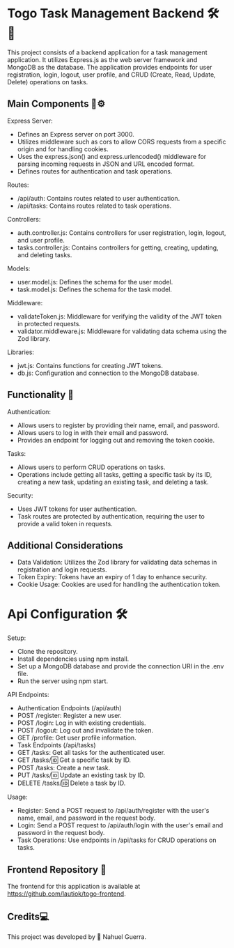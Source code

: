 # Togo Task Management Backend 🛠🔧

This project consists of a backend application for a task management application. It utilizes Express.js as the web server framework and MongoDB as the database. The application provides endpoints for user registration, login, logout, user profile, and CRUD (Create, Read, Update, Delete) operations on tasks.

## Main Components 🧱⚙

Express Server:

- Defines an Express server on port 3000.
- Utilizes middleware such as cors to allow CORS requests from a specific origin and for handling cookies.
- Uses the express.json() and express.urlencoded() middleware for parsing incoming requests in JSON and URL encoded format.
- Defines routes for authentication and task operations.

Routes:

- /api/auth: Contains routes related to user authentication.
- /api/tasks: Contains routes related to task operations.

Controllers:

- auth.controller.js: Contains controllers for user registration, login, logout, and user profile.
- tasks.controller.js: Contains controllers for getting, creating, updating, and deleting tasks.

Models:

- user.model.js: Defines the schema for the user model.
- task.model.js: Defines the schema for the task model.

Middleware:

- validateToken.js: Middleware for verifying the validity of the JWT token in protected requests.
- validator.middleware.js: Middleware for validating data schema using the Zod library.

Libraries:

- jwt.js: Contains functions for creating JWT tokens.
- db.js: Configuration and connection to the MongoDB database.

## Functionality 🔑

Authentication:

- Allows users to register by providing their name, email, and password.
- Allows users to log in with their email and password.
- Provides an endpoint for logging out and removing the token cookie.

Tasks:

- Allows users to perform CRUD operations on tasks.
- Operations include getting all tasks, getting a specific task by its ID, creating a new task, updating an existing task, and deleting a task.

Security:

- Uses JWT tokens for user authentication.
- Task routes are protected by authentication, requiring the user to provide a valid token in requests.

## Additional Considerations

- Data Validation: Utilizes the Zod library for validating data schemas in registration and login requests.
- Token Expiry: Tokens have an expiry of 1 day to enhance security.
- Cookie Usage: Cookies are used for handling the authentication token.

# Api Configuration 🛠

Setup:

- Clone the repository.
- Install dependencies using npm install.
- Set up a MongoDB database and provide the connection URI in the .env file.
- Run the server using npm start.

API Endpoints:

- Authentication Endpoints (/api/auth)
- POST /register: Register a new user.
- POST /login: Log in with existing credentials.
- POST /logout: Log out and invalidate the token.
- GET /profile: Get user profile information.
- Task Endpoints (/api/tasks)
- GET /tasks: Get all tasks for the authenticated user.
- GET /tasks/:id: Get a specific task by ID.
- POST /tasks: Create a new task.
- PUT /tasks/:id: Update an existing task by ID.
- DELETE /tasks/:id: Delete a task by ID.

Usage:

- Register: Send a POST request to /api/auth/register with the user's name, email, and password in the request body.
- Login: Send a POST request to /api/auth/login with the user's email and password in the request body.
- Task Operations: Use endpoints in /api/tasks for CRUD operations on tasks.

## Frontend Repository 🧱

The frontend for this application is available at https://github.com/lautiok/togo-frontend.

## Credits💻

This project was developed by 💖 Nahuel Guerra.
